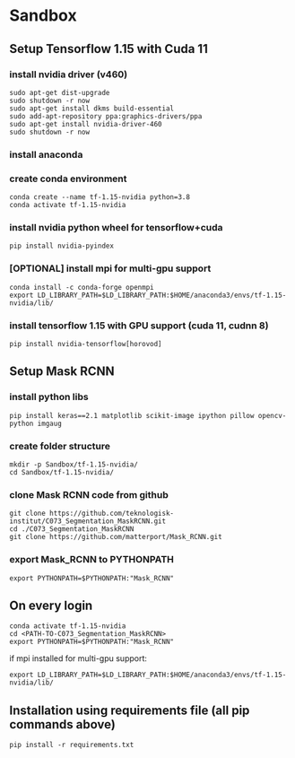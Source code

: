# Sandbox

## Setup Tensorflow 1.15 with Cuda 11 

### install nvidia driver (v460)
```
sudo apt-get dist-upgrade
sudo shutdown -r now
sudo apt-get install dkms build-essential
sudo add-apt-repository ppa:graphics-drivers/ppa
sudo apt-get install nvidia-driver-460
sudo shutdown -r now
```
### install anaconda


### create conda environment
```
conda create --name tf-1.15-nvidia python=3.8
conda activate tf-1.15-nvidia
```

### install nvidia python wheel for tensorflow+cuda
```
pip install nvidia-pyindex
```

### [OPTIONAL] install mpi for multi-gpu support
```
conda install -c conda-forge openmpi
export LD_LIBRARY_PATH=$LD_LIBRARY_PATH:$HOME/anaconda3/envs/tf-1.15-nvidia/lib/
```


### install tensorflow 1.15 with GPU support (cuda 11, cudnn 8)
```
pip install nvidia-tensorflow[horovod] 
```

## Setup Mask RCNN

### install python libs
```
pip install keras==2.1 matplotlib scikit-image ipython pillow opencv-python imgaug
```

### create folder structure
```
mkdir -p Sandbox/tf-1.15-nvidia/
cd Sandbox/tf-1.15-nvidia/
```

### clone Mask RCNN code from github
```
git clone https://github.com/teknologisk-institut/C073_Segmentation_MaskRCNN.git
cd ./C073_Segmentation_MaskRCNN
git clone https://github.com/matterport/Mask_RCNN.git
```

### export Mask_RCNN to PYTHONPATH
```
export PYTHONPATH=$PYTHONPATH:"Mask_RCNN"
```

## On every login
```
conda activate tf-1.15-nvidia
cd <PATH-TO-C073_Segmentation_MaskRCNN>
export PYTHONPATH=$PYTHONPATH:"Mask_RCNN"
```
if mpi installed for multi-gpu support:
```
export LD_LIBRARY_PATH=$LD_LIBRARY_PATH:$HOME/anaconda3/envs/tf-1.15-nvidia/lib/
```


## Installation using requirements file (all pip commands above)
```
pip install -r requirements.txt
```
